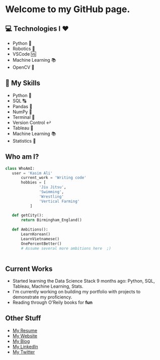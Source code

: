 <h1>Welcome to my GitHub page.</h1>

## :computer: Technologies I :heart:
* Python :snake:
* Robotics :rocket:
* VSCode :vs:
* Machine Learning :books:
* OpenCV :eyes:

## :closed_book: My Skills
* Python :snake:
* SQL :capital_abcd:
* Pandas :panda_face:
* NumPy :1234:
* Terminal :white_square_button:
* Version Control :leftwards_arrow_with_hook:
* Tableau :signal_strength:
* Machine Learning :books:
* Statistics :repeat_one:

 ## Who am I?
 ```python
 class WhoAmI:
 	user = 'Kasim Ali'
		current_work = 'Writing code'
		hobbies = [
				'Jiu Jitsu',
				'Swimming',
				'Wrestling'
				'Vertical Farming'
			]
	
	def getCity():
		return Birmingham_England()
	
	def Ambitions():
		LearnKorean()
		LearnVietnamese()
		OnePercentBetter()
		# Assume several more ambitions here  ;)
	
 ```
 
 ## Current Works
 * Started learning the Data Science Stack 9 months ago: Python, SQL, Tableau, Machine Learning, Stats.
 * I'm currently working on building my portfolio with projects to demonstrate my proficiency.
 * Reading through O'Reily books for **fun**


## Other Stuff
  - [My Resume](http://onyxwrench.co.uk/Resume_MuhammadKasimAli.pdf)
  - [My Website](http://onyxwrench.co.uk/)
  - [My Blog](https://kasimdata.medium.com/)
  - [My LinkedIn](https://www.linkedin.com/in/kasimdata/)
  - [My Twitter](https://twitter.com/KasimData)


